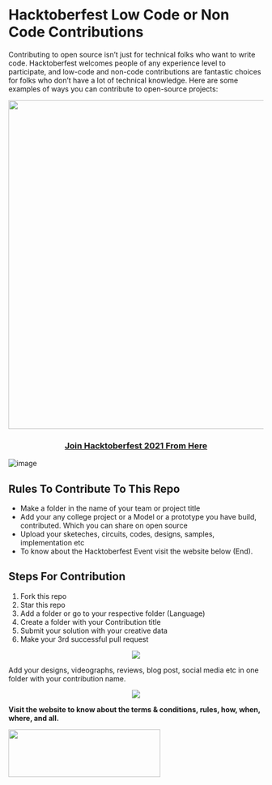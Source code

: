 # Hacktoberfest Low Code or Non Code Contributions
Contributing to open source isn’t just for technical folks who want to write code. Hacktoberfest welcomes people of any experience level to participate, and low-code and non-code contributions are fantastic choices for folks who don’t have a lot of technical knowledge. Here are some examples of ways you can contribute to open-source projects:

<p align="center"><img width="650"  src="https://codothon.com/wp-content/uploads/2022/10/Hacktoberfest-Time-to-Hack-Codothon.jpg"></p>

<h3 align="center">
    <a href="https://hacktoberfest.com/">
        Join Hacktoberfest 2021 From Here 
    </a>
</h3>

![image](https://user-images.githubusercontent.com/72184293/193472882-e8061fbf-451d-4288-a5f0-669289043f37.png)
<h2 dir="auto">Rules To Contribute To This Repo</h2>
<ul dir="auto">
 	<li>Make a folder in the name of your team or project title</li>
 	<li>Add your any college project or a Model or a prototype you have build, contributed. Which you can share on open source</li>
 	<li>Upload your sketeches, circuits, codes, designs, samples, implementation etc </li>
 	<li>To know about the Hacktoberfest Event visit the website below (End).</li>
</ul>
 
<h2 dir="auto">Steps For Contribution</h2>
<ol>
 	<li>Fork this repo</li>
 	<li>Star this repo</li>
 	<li>Add a folder or go to your respective folder (Language)</li>
 	<li>Create a folder with your Contribution title</li>
 	<li>Submit your solution with your creative data</li>
 	<li>Make your 3rd successful pull request</li>
</ol>
 <p align="center"><img src="https://user-images.githubusercontent.com/72184293/193462051-2ad7f0f5-74a4-4750-b2c8-efd843764f86.png"></p>
 Add your designs, videographs, reviews, blog post, social media etc in one folder with your contribution name.
 <p align="center"><img src="https://user-images.githubusercontent.com/72184293/193463115-48e05a71-89dd-4c2f-a341-8768278a2866.png"></p>
<div>
<div class="content__StyledDiv-sc-1ncwaz-0 kdaPkt">

<strong>Visit the website to know about the terms &amp; conditions, rules, how, when, where, and all.</strong>

</div>
</div>
</section><section id="contributors" class="section__StyledSection-sc-1cz1z8m-0 cxNnGP">
<div class="contents sub_content">
<div class="divider__StyledDiv-sc-sule6r-0 divider__DividerWrapper-sc-sule6r-1 kpoPfL DqQhk">
<div class="garnish_wrapper">
<div class="garnish short"><a href="https://codothon.com/hacktoberfest-time-to-hack-codothon/" target="_blank" rel="noopener"><img class="alignleft wp-image-9678 size-medium" src="https://www.factsprime.com/wp-content/uploads/2022/09/codothon-300x94.png" alt="" width="300" height="94" /></a></div>
<div class="garnish short"></div>
<div class="garnish long"></div>
</div>
</div>
</div>
</section>
